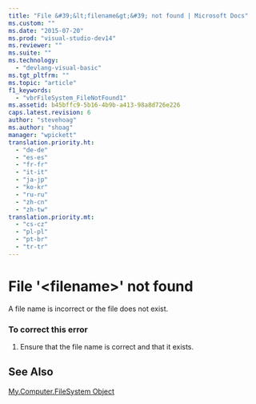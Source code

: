 ```yaml
---
title: "File &#39;&lt;filename&gt;&#39; not found | Microsoft Docs"
ms.custom: ""
ms.date: "2015-07-20"
ms.prod: "visual-studio-dev14"
ms.reviewer: ""
ms.suite: ""
ms.technology: 
  - "devlang-visual-basic"
ms.tgt_pltfrm: ""
ms.topic: "article"
f1_keywords: 
  - "vbrFileSystem_FileNotFound1"
ms.assetid: b45bffc9-5b16-4b9b-a413-98a8d726e226
caps.latest.revision: 6
author: "stevehoag"
ms.author: "shoag"
manager: "wpickett"
translation.priority.ht: 
  - "de-de"
  - "es-es"
  - "fr-fr"
  - "it-it"
  - "ja-jp"
  - "ko-kr"
  - "ru-ru"
  - "zh-cn"
  - "zh-tw"
translation.priority.mt: 
  - "cs-cz"
  - "pl-pl"
  - "pt-br"
  - "tr-tr"
---
```

# File &#39;&lt;filename&gt;&#39; not found
A file name is incorrect or the file does not exist.  
  
### To correct this error  
  
1.  Ensure that the file name is correct and that it exists.  
  
## See Also  
 [My.Computer.FileSystem Object](../../visual-basic/language-reference/objects/my-computer-filesystem-object.md)